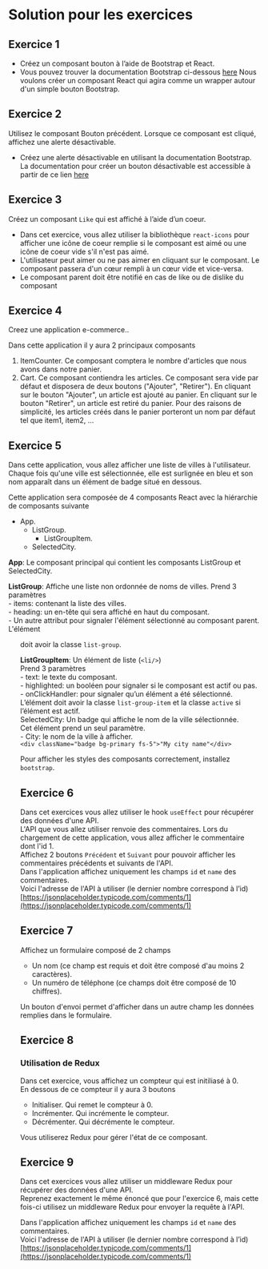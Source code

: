 # Solution pour les exercices

## Exercice 1

- Créez un composant bouton à l’aide de Bootstrap et React.
- Vous pouvez trouver la documentation Bootstrap ci-dessous [here](https://getbootstrap.com/docs/5.3/components/buttons/)
Nous voulons créer un composant React qui agira comme un wrapper autour d'un simple bouton Bootstrap.

## Exercice 2

Utilisez le composant Bouton précédent.
Lorsque ce composant est cliqué, affichez une alerte désactivable.

- Créez une alerte désactivable en utilisant la documentation Bootstrap.  
  La documentation pour créer un bouton désactivable est accessible à partir de ce lien [here](https://getbootstrap.com/docs/5.3/components/alerts/#dismissing)

## Exercice 3

Créez un composant `Like` qui est affiché à l’aide d’un coeur.

- Dans cet exercice, vous allez utiliser la bibliothèque `react-icons` pour afficher une icône de coeur remplie si le composant est aimé ou une icône de coeur vide s'il n'est pas aimé.
- L'utilisateur peut aimer ou ne pas aimer en cliquant sur le composant. Le composant passera d'un cœur rempli à un cœur vide et vice-versa.
- Le composant parent doit être notifié en cas de like ou de dislike du composant

## Exercice 4

Creez une application e-commerce..

Dans cette application il y aura 2 principaux composants

1. ItemCounter. Ce composant comptera le nombre d'articles que nous avons dans notre panier.
2. Cart. Ce composant contiendra les articles. Ce composant sera vide par défaut et disposera de deux boutons ("Ajouter", "Retirer").
En cliquant sur le bouton "Ajouter", un article est ajouté au panier.
En cliquant sur le bouton "Retirer", un article est retiré du panier.
Pour des raisons de simplicité, les articles créés dans le panier porteront un nom par défaut tel que item1, item2, …

## Exercice 5

Dans cette application, vous allez afficher une liste de villes à l'utilisateur.  
Chaque fois qu'une ville est sélectionnée, elle est surlignée en bleu et son nom apparaît dans un élément de badge situé en dessous.  

Cette application sera composée de 4 composants React avec la hiérarchie de composants suivante
- App.
  - ListGroup.
    - ListGroupItem.
  - SelectedCity.

**App**: Le composant principal qui contient les composants ListGroup et SelectedCity.

**ListGroup**: Affiche une liste non ordonnée de noms de villes.
Prend 3 paramètres  
	- items: contenant la liste des villes.  
	- heading: un en-tête qui sera affiché en haut du composant.  
	- Un autre attribut pour signaler l'élément sélectionné au composant parent.  
L'élément <ul/> doit avoir la classe `list-group`.

**ListGroupItem**: Un élément de liste (`<li/>`)  
Prend 3 paramètres  
	- text: le texte du composant.  
	- highlighted: un booléen pour signaler si le composant est actif ou pas.  
	- onClickHandler: pour signaler qu’un élément a été sélectionné.  
L’élément </li> doit avoir la classe `list-group-item` et la classe `active` si l’élément est actif.  
SelectedCity: Un badge qui affiche le nom de la ville sélectionnée.  
Cet élément prend un seul paramètre.  
	- City: le nom de la ville à afficher.  
`<div className="badge bg-primary fs-5">"My city name"</div>`

Pour afficher les styles des composants correctement, installez `bootstrap`.

## Exercice 6

Dans cet exercices vous allez utiliser le hook `useEffect` pour récupérer des données d'une API.  
L'API que vous allez utiliser renvoie des commentaires. Lors du chargement de cette application, vous allez afficher le commentaire dont l'id 1.  
Affichez 2 boutons `Précédent` et `Suivant` pour pouvoir afficher les commentaires précédents et suivants de l'API.  
Dans l'application affichez uniquement les champs `id` et `name` des commentaires.  
Voici l'adresse de l'API à utiliser (le dernier nombre correspond à l’id)  
[https://jsonplaceholder.typicode.com/comments/1](https://jsonplaceholder.typicode.com/comments/1)

## Exercice 7

Affichez un formulaire composé de 2 champs
- Un nom (ce champ est requis et doit être composé d'au moins 2 caractères).
- Un numéro de téléphone (ce champs doit être composé de 10 chiffres).

Un bouton d'envoi permet d'afficher dans un autre champ les données remplies dans le formulaire.

## Exercice 8

### Utilisation de Redux  

Dans cet exercice, vous affichez un compteur qui est initiliasé à 0.  
En dessous de ce compteur il y aura 3 boutons
- Initialiser. Qui remet le compteur à 0.
- Incrémenter. Qui incrémente le compteur.
- Décrémenter. Qui décrémente le compteur.

Vous utiliserez Redux pour gérer l'état de ce composant.

## Exercice 9

Dans cet exercices vous allez utiliser un middleware Redux pour récupérer des données d'une API.  
Reprenez exactement le même énoncé que pour l'exercice 6, mais cette fois-ci utilisez un middleware Redux pour envoyer la requête à l'API.

Dans l'application affichez uniquement les champs `id` et `name` des commentaires.  
Voici l'adresse de l'API à utiliser (le dernier nombre correspond à l’id)  
[https://jsonplaceholder.typicode.com/comments/1](https://jsonplaceholder.typicode.com/comments/1)
